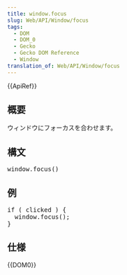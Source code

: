 ```yaml
---
title: window.focus
slug: Web/API/Window/focus
tags:
  - DOM
  - DOM_0
  - Gecko
  - Gecko DOM Reference
  - Window
translation_of: Web/API/Window/focus
---
```

<div>
 {{ApiRef}}</div>
<h2 id="Summary" name="Summary">概要</h2>
<p>ウィンドウにフォーカスを合わせます。</p>
<h2 id="Syntax" name="Syntax">構文</h2>
<pre class="syntaxbox">window.focus()
</pre>
<h2 id="Example" name="Example">例</h2>
<pre class="brush:js">if ( clicked ) {
  window.focus();
}</pre>
<h2 id="Specification" name="Specification">仕様</h2>
<p>{{DOM0}}</p>
